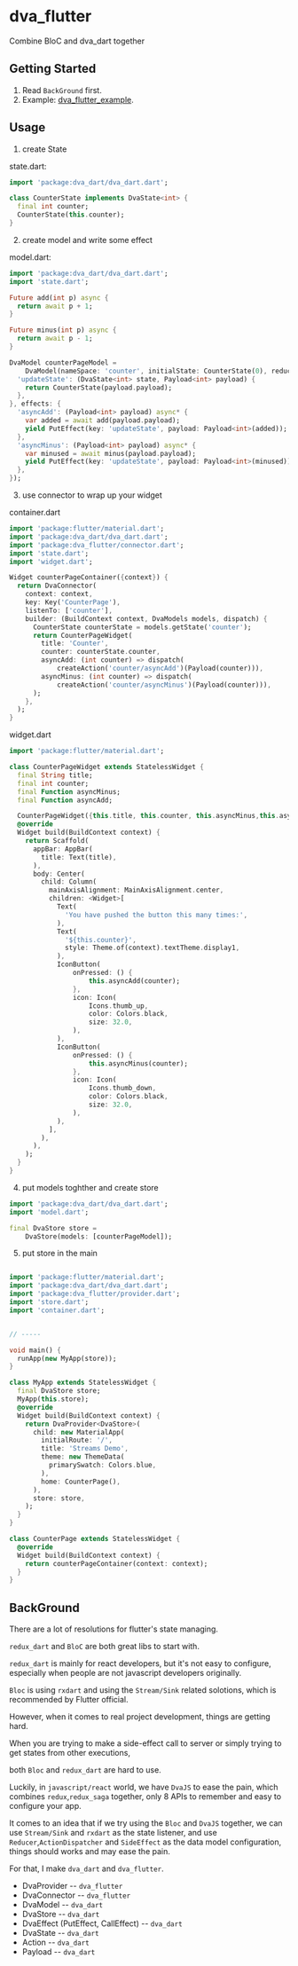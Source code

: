 # dva_flutter

Combine BloC and dva_dart together

## Getting Started

1. Read `BackGround` first.
2. Example: [dva_flutter_example](https://github.com/neeboo/dva_flutter_example).

## Usage

1. create State

state.dart:

```dart
import 'package:dva_dart/dva_dart.dart';

class CounterState implements DvaState<int> {
  final int counter;
  CounterState(this.counter);
}
```

2. create model and write some effect

model.dart:

```dart
import 'package:dva_dart/dva_dart.dart';
import 'state.dart';

Future add(int p) async {
  return await p + 1;
}

Future minus(int p) async {
  return await p - 1;
}

DvaModel counterPageModel =
    DvaModel(nameSpace: 'counter', initialState: CounterState(0), reducers: {
  'updateState': (DvaState<int> state, Payload<int> payload) {
    return CounterState(payload.payload);
  },
}, effects: {
  'asyncAdd': (Payload<int> payload) async* {
    var added = await add(payload.payload);
    yield PutEffect(key: 'updateState', payload: Payload<int>(added));
  },
  'asyncMinus': (Payload<int> payload) async* {
    var minused = await minus(payload.payload);
    yield PutEffect(key: 'updateState', payload: Payload<int>(minused));
  },
});
```

3. use connector to wrap up your widget

container.dart

```dart
import 'package:flutter/material.dart';
import 'package:dva_dart/dva_dart.dart';
import 'package:dva_flutter/connector.dart';
import 'state.dart';
import 'widget.dart';

Widget counterPageContainer({context}) {
  return DvaConnector(
    context: context,
    key: Key('CounterPage'),
    listenTo: ['counter'],
    builder: (BuildContext context, DvaModels models, dispatch) {
      CounterState counterState = models.getState('counter');
      return CounterPageWidget(
        title: 'Counter',
        counter: counterState.counter,
        asyncAdd: (int counter) => dispatch(
            createAction('counter/asyncAdd')(Payload(counter))),
        asyncMinus: (int counter) => dispatch(
            createAction('counter/asyncMinus')(Payload(counter))),
      );
    },
  );
}
```

widget.dart

```dart
import 'package:flutter/material.dart';

class CounterPageWidget extends StatelessWidget {
  final String title;
  final int counter;
  final Function asyncMinus;
  final Function asyncAdd;

  CounterPageWidget({this.title, this.counter, this.asyncMinus,this.asyncAdd});
  @override
  Widget build(BuildContext context) {
    return Scaffold(
      appBar: AppBar(
        title: Text(title),
      ),
      body: Center(
        child: Column(
          mainAxisAlignment: MainAxisAlignment.center,
          children: <Widget>[
            Text(
              'You have pushed the button this many times:',
            ),
            Text(
              '${this.counter}',
              style: Theme.of(context).textTheme.display1,
            ),
            IconButton(
                onPressed: () {
                    this.asyncAdd(counter);
                },
                icon: Icon(
                    Icons.thumb_up,
                    color: Colors.black,
                    size: 32.0,
                ),
            ),
            IconButton(
                onPressed: () {
                    this.asyncMinus(counter);
                },
                icon: Icon(
                    Icons.thumb_down,
                    color: Colors.black,
                    size: 32.0,
                ),
            ),
          ],
        ),
      ),
    );
  }
}

```

4. put models toghther and create store

```dart
import 'package:dva_dart/dva_dart.dart';
import 'model.dart';

final DvaStore store =
    DvaStore(models: [counterPageModel]);
```

5. put store in the main

```dart

import 'package:flutter/material.dart';
import 'package:dva_dart/dva_dart.dart';
import 'package:dva_flutter/provider.dart';
import 'store.dart';
import 'container.dart';


// -----

void main() {
  runApp(new MyApp(store));
}

class MyApp extends StatelessWidget {
  final DvaStore store;
  MyApp(this.store);
  @override
  Widget build(BuildContext context) {
    return DvaProvider<DvaStore>(
      child: new MaterialApp(
        initialRoute: '/',
        title: 'Streams Demo',
        theme: new ThemeData(
          primarySwatch: Colors.blue,
        ),
        home: CounterPage(),
      ),
      store: store,
    );
  }
}

class CounterPage extends StatelessWidget {
  @override
  Widget build(BuildContext context) {
    return counterPageContainer(context: context);
  }
}


```

## BackGround

There are a lot of resolutions for flutter's state managing.

`redux_dart` and `BloC` are both great libs to start with.

`redux_dart` is mainly for react developers, but it's not easy to configure, especially when people are not javascript developers originally.

`Bloc` is using `rxdart` and using the `Stream/Sink` related solotions, which is recommended by Flutter official.

However, when it comes to real project development, things are getting hard.

When you are trying to make a side-effect call to server or simply trying to get states from other executions,

both `Bloc` and `redux_dart` are hard to use.

Luckily, in `javascript/react` world, we have `DvaJS` to ease the pain, which combines `redux`,`redux_saga` together, only 8 APIs to remember and easy to configure your app.

It comes to an idea that if we try using the `Bloc` and `DvaJS` together, we can use `Stream/Sink` and `rxdart` as the state listener, and use `Reducer`,`ActionDispatcher` and `SideEffect` as the data model configuration, things should works and may ease the pain.

For that, I make `dva_dart` and `dva_flutter`.

- DvaProvider -- `dva_flutter`
- DvaConnector -- `dva_flutter`
- DvaModel -- `dva_dart`
- DvaStore -- `dva_dart`
- DvaEffect (PutEffect, CallEffect) -- `dva_dart`
- DvaState -- `dva_dart`
- Action -- `dva_dart`
- Payload -- `dva_dart`

